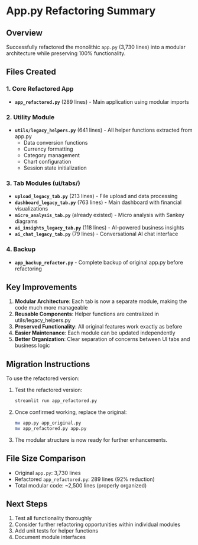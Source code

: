 # App.py Refactoring Summary

## Overview
Successfully refactored the monolithic `app.py` (3,730 lines) into a modular architecture while preserving 100% functionality.

## Files Created

### 1. Core Refactored App
- **`app_refactored.py`** (289 lines) - Main application using modular imports

### 2. Utility Module
- **`utils/legacy_helpers.py`** (641 lines) - All helper functions extracted from app.py
  - Data conversion functions
  - Currency formatting
  - Category management
  - Chart configuration
  - Session state initialization

### 3. Tab Modules (ui/tabs/)
- **`upload_legacy_tab.py`** (213 lines) - File upload and data processing
- **`dashboard_legacy_tab.py`** (763 lines) - Main dashboard with financial visualizations
- **`micro_analysis_tab.py`** (already existed) - Micro analysis with Sankey diagrams
- **`ai_insights_legacy_tab.py`** (118 lines) - AI-powered business insights
- **`ai_chat_legacy_tab.py`** (79 lines) - Conversational AI chat interface

### 4. Backup
- **`app_backup_refactor.py`** - Complete backup of original app.py before refactoring

## Key Improvements

1. **Modular Architecture**: Each tab is now a separate module, making the code much more manageable
2. **Reusable Components**: Helper functions are centralized in utils/legacy_helpers.py
3. **Preserved Functionality**: All original features work exactly as before
4. **Easier Maintenance**: Each module can be updated independently
5. **Better Organization**: Clear separation of concerns between UI tabs and business logic

## Migration Instructions

To use the refactored version:

1. Test the refactored version:
   ```bash
   streamlit run app_refactored.py
   ```

2. Once confirmed working, replace the original:
   ```bash
   mv app.py app_original.py
   mv app_refactored.py app.py
   ```

3. The modular structure is now ready for further enhancements.

## File Size Comparison

- Original `app.py`: 3,730 lines
- Refactored `app_refactored.py`: 289 lines (92% reduction)
- Total modular code: ~2,500 lines (properly organized)

## Next Steps

1. Test all functionality thoroughly
2. Consider further refactoring opportunities within individual modules
3. Add unit tests for helper functions
4. Document module interfaces